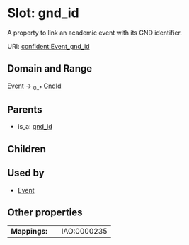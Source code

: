 
# Slot: gnd_id


A property to link an academic event with its GND identifier.

URI: [confident:Event_gnd_id](https://raw.githubusercontent.com/TIBHannover/ConfIDent_schema/main/src/linkml/confident_schema.yaml#Event_gnd_id)


## Domain and Range

[Event](Event.md) &#8594;  <sub>0..\*</sub> [GndId](GndId.md)

## Parents

 *  is_a: [gnd_id](gnd_id.md)

## Children


## Used by

 * [Event](Event.md)

## Other properties

|  |  |  |
| --- | --- | --- |
| **Mappings:** | | IAO:0000235 |

